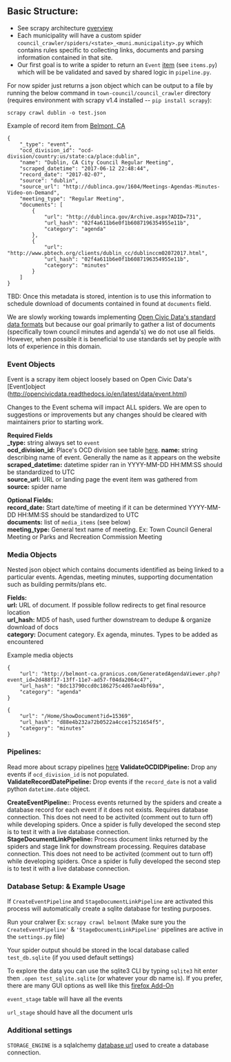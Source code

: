 ## Basic Structure:
* See scrapy architecture [overview](https://doc.scrapy.org/en/1.2/topics/architecture.html)
* Each municipality will have a custom spider `council_crawler/spiders/<state>_<muni.municipality>.py` which contains rules specific to collecting links, documents and parsing information contained in that site.
* Our first goal is to write a spider to return an `Event` [item](https://doc.scrapy.org/en/latest/topics/items.html) (see `items.py`) which will be be validated and saved by shared logic in `pipeline.py`.

For now spider just returns a json object which can be output to a file by running the below command in `town-council/council_crawler` directory (requires environment with scrapy v1.4 installed -- `pip install scrapy`):

`scrapy crawl dublin -o test.json`

Example of record item from [Belmont, CA](http://www.belmont.gov/city-hall/city-government/city-meetings/-toggle-all/-npage-2)

```
{
    "_type": "event",
    "ocd_division_id": "ocd-division/country:us/state:ca/place:dublin",
    "name": "Dublin, CA City Council Regular Meeting",
    "scraped_datetime": "2017-06-12 22:48:44",
    "record_date": "2017-02-07",
    "source": "dublin",
    "source_url": "http://dublinca.gov/1604/Meetings-Agendas-Minutes-Video-on-Demand",
    "meeting_type": "Regular Meeting",
    "documents": [
        {
            "url": "http://dublinca.gov/Archive.aspx?ADID=731",
            "url_hash": "02f4a611b6e0f1b6087196354955e11b",
            "category": "agenda"
        },
        {
            "url": "http://www.pbtech.org/clients/dublin_cc/dublinccm02072017.html",
            "url_hash": "02f4a611b6e0f1b6087196354955e11b",
            "category": "minutes"
        }
    ]
}
```

TBD: Once this metadata is stored, intention is to use this information to schedule download of documents contained in found at `documents` field.

We are slowly working towards implementing [Open Civic Data's standard data formats](http://opencivicdata.readthedocs.io/en/latest/data/index.html) but because our goal primarily to gather a list of documents (specifically town council minutes and agenda's) we do not use all fields. However, when possible it is beneficial to use standards set by people with lots of experience in this domain.

### Event Objects

Event is a scrapy item object loosely based on Open Civic Data's [Event]object (http://opencivicdata.readthedocs.io/en/latest/data/event.html)

Changes to the Event schema will impact ALL spiders. We are open to suggestions or improvements but any changes should be cleared with maintainers prior to starting work.

**Required Fields**  
**_type:** string always set to `event`  
**ocd_division_id:** Place's OCD division see table [here](https://github.com/Data4Democracy/town-council/blob/master/city_metadata/list_of_cities.csv). 
**name:** string describing name of event. Generally the name as it appears on the website  
**scraped_datetime:** datetime spider ran in YYYY-MM-DD HH:MM:SS should be standardized to UTC  
**source_url:** URL or landing page the event item was gathered from  
**source:** spider name  

**Optional Fields:**  
**record_date:** Start date/time of meeting if it can be determined YYYY-MM-DD HH:MM:SS should be standardized to UTC  
**documents:** list of `media_items` (see below)  
**meeting_type:** General text name of meeting. Ex: Town Council General Meeting or Parks and Recreation Commission Meeting  

### Media Objects  
Nested json object which contains documents identified as being linked to a particular events. Agendas, meeting minutes, supporting documentation such as building permits/plans etc.

**Fields:**  
**url:** URL of document. If possible follow redirects to get final resource location  
**url_hash:** MD5 of hash, used further downstream to dedupe & organize download of docs  
**category:** Document category. Ex agenda, minutes. Types to be added as encountered  

Example media objects
```
{
    "url": "http://belmont-ca.granicus.com/GeneratedAgendaViewer.php?event_id=2d488f17-13ff-11e7-ad57-f04da2064c47",
    "url_hash": "8dc13790ccd0c186275c4d67ae4bf69a",
    "category": "agenda"
}

{
    "url": "/Home/ShowDocument?id=15369",
    "url_hash": "d88e4b232a72b0522a4cce17521654f5",
    "category": "minutes"
}
```

### Pipelines:
Read more about scrapy pipelines [here](https://doc.scrapy.org/en/latest/topics/item-pipeline.html)
**ValidateOCDIDPipeline:** Drop any events if `ocd_division_id` is not populated.  
**ValidateRecordDatePipeline:** Drop events if the `record_date` is not a valid python `datetime.date` object.

**CreateEventPipeline:**: Process events returned by the spiders and create a database record for each event if it does not exists. Requires database connection. This does not need to be activited (comment out to turn off) while developing spiders. Once a spider is fully developed the second step is to test it with a live database connection.  
**StageDocumentLinkPipeline:** Process document links returned by the spiders and stage link for downstream processing. Requires database connection. This does not need to be activited (comment out to turn off) while developing spiders. Once a spider is fully developed the second step is to test it with a live database connection.  


### Database Setup: & Example Usage
If `CreateEventPipeline` and `StageDocumentLinkPipeline` are activated this process will automatically create a sqlite database for testing purposes.

Run your cralwer Ex: `scrapy crawl belmont` (Make sure you the `CreateEventPipeline'` & `'StageDocumentLinkPipeline'` pipelines are active in the `settings.py` file)

Your spider output should be stored in the local database called `test_db.sqlite` (if you used default settings)

To explore the data you can use the sqlite3 CLI by typing `sqlite3` hit enter then `.open test_sqlite.sqlite` (or whatever your db name is). If you prefer, there are many GUI options as well like this [firefox Add-On](https://addons.mozilla.org/en-US/firefox/addon/sqlite-manager/)

`event_stage` table will have all the events

`url_stage` should have all the document urls

### Additional settings  

`STORAGE_ENGINE` is a sqlalchemy [database url](http://docs.sqlalchemy.org/en/latest/core/engines.html) used to create a database connection.

